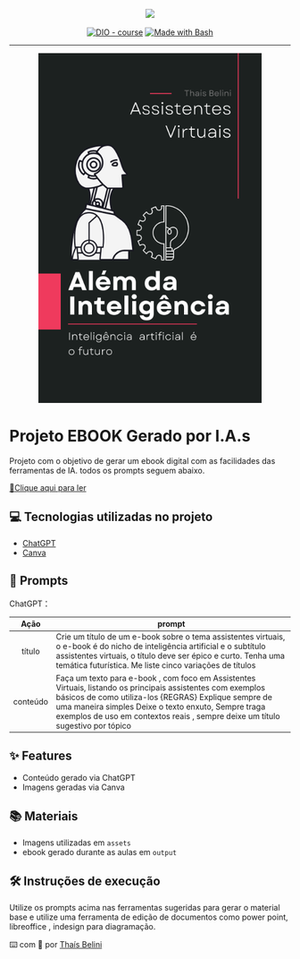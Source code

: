 <p align="center">
    <img width="100" src=".github/assets/banner.png">
</p>


<p align="center">
<a href="https://dio.me/"><img src="https://img.shields.io/badge/DIO-Course-28DA77?logo=youtube" alt="DIO - course"></a>
<a href="https://www.gnu.org/software/bash/" title="Go to Bash homepage"><img src="https://img.shields.io/badge/Prompt-Project-blue?logo=gnu-bash&amp;logoColor=white" alt="Made with Bash"></a></p>

-------


<p align="center">
<img 
    src="./assets/capa.png"
    width="400"  
/>
</p>

# Projeto EBOOK Gerado por I.A.s



Projeto com o objetivo de gerar um ebook digital com as facilidades das ferramentas de IA. todos os prompts
seguem abaixo.

<a href=" " title="View PDF now"> 📕Clique aqui para ler</a>

## 💻 Tecnologias utilizadas no projeto

- [ChatGPT](https://chat.openai.com/) 
- [Canva](https://www.canva.com/)

## 🧠 Prompts


ChatGPT：

|   Ação   | prompt                                                                                                                                                                                                                                                                         |
| :------: | ------------------------------------------------------------------------------------------------------------------------------------------------------------------------------------------------------------------------------------------------------------------------------ |
|  título  | Crie um título de um e-book sobre o tema assistentes virtuais, o e-book é do nicho de inteligência artificial e o subtítulo assistentes virtuais, o título deve ser épico e curto. Tenha uma temática futurística. Me liste cinco variações de títulos |
| conteúdo | Faça um texto para e-book , com foco em Assistentes Virtuais, listando os principais assistentes com exemplos básicos de como utiliza-los {REGRAS} Explique sempre de uma maneira simples Deixe o texto enxuto, Sempre traga exemplos de uso em contextos reais , sempre deixe um título sugestivo por tópico |


## ✨ Features

- Conteúdo gerado via ChatGPT
- Imagens geradas via Canva

## 📚 Materiais

- Imagens utilizadas em `assets`
- ebook gerado durante as aulas em `output`

## 🛠️ Instruções de execução

Utilize os prompts acima nas ferramentas sugeridas para gerar o material base e utilize uma ferramenta de edição de documentos como power point, libreoffice , indesign para diagramação.


⌨️ com 💜 por [Thaís Belini](https://github.com/thabelini)